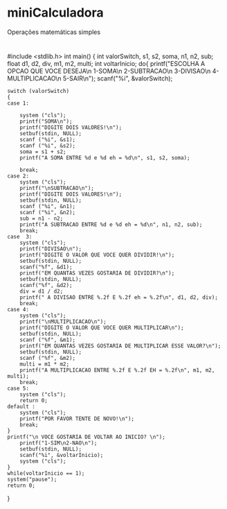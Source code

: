 # miniCalculadora
Operações matemáticas simples
##
##
#
##
##
##
##
##
##
##
##
##
#include <stdlib.h>
int main()
{
	int valorSwitch, s1, s2, soma, n1, n2, sub;
	float d1, d2, div, m1, m2, multi;
	int voltarInicio;
	do{
	printf("ESCOLHA A OPCAO QUE VOCE DESEJA\n 1-SOMA\n 2-SUBTRACAO\n 3-DIVISAO\n 4-MULTIPLICACAO\n 5-SAIR\n");
	scanf("%i", &valorSwitch);
	
	switch (valorSwitch)
	{
	case 1:
	
		system ("cls"); 
		printf("SOMA\n");
		printf("DIGITE DOIS VALORES!\n");
		setbuf(stdin, NULL);
		scanf ("%i", &s1);
		scanf ("%i", &s2);
		soma = s1 + s2;
		printf("A SOMA ENTRE %d e %d eh = %d\n", s1, s2, soma);
		
		break;
	case 2:
		system ("cls"); 
		printf("\nSUBTRACAO\n");
		printf("DIGITE DOIS VALORES!\n");
		setbuf(stdin, NULL);
		scanf ("%i", &n1);
		scanf ("%i", &n2);
		sub = n1 - n2;
		printf("A SUBTRACAO ENTRE %d e %d eh = %d\n", n1, n2, sub);
		break;
	case  3:
		system ("cls"); 
		printf("DIVISAO\n");
		printf("DIGITE O VALOR QUE VOCE QUER DIVIDIR!\n");
		setbuf(stdin, NULL);
		scanf("%f", &d1);
		printf("EM QUANTAS VEZES GOSTARIA DE DIVIDIR?\n");
		setbuf(stdin, NULL);
		scanf("%f", &d2);
		div = d1 / d2;
		printf(" A DIVISAO ENTRE %.2f E %.2f eh = %.2f\n", d1, d2, div);
		break;
	case 4:
		system ("cls"); 
		printf("\nMULTIPLICACAO\n");
		printf("DIGITE O VALOR QUE VOCE QUER MULTIPLICAR\n");
		setbuf(stdin, NULL);
		scanf ("%f", &m1);
		printf("EM QUANTAS VEZES GOSTARIA DE MULTIPLICAR ESSE VALOR?\n");
		setbuf(stdin, NULL);
		scanf ("%f", &m2);
		multi = m1 * m2;
		printf("A MULTIPLICACAO ENTRE %.2f E %.2f EH = %.2f\n", m1, m2, multi);
		break;
	case 5:
		system ("cls");
		return 0;
	default :
		system ("cls"); 
		printf("POR FAVOR TENTE DE NOVO!\n");
		break;
	}
	printf("\n VOCE GOSTARIA DE VOLTAR AO INICIO? \n");
		printf("1-SIM\n2-NAO\n");
		setbuf(stdin, NULL);
		scanf("%i", &voltarInicio);
		system ("cls"); 
	}
	while(voltarInicio == 1);
	system("pause");
	return 0;
}
